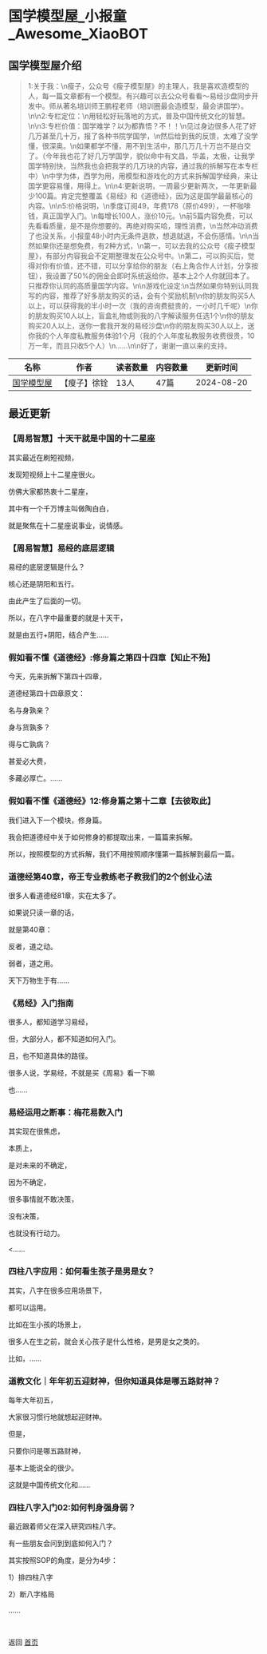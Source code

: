 # 国学模型屋_小报童_Awesome_XiaoBOT

## 国学模型屋介绍
> 1:关于我：\n瘦子，公众号《瘦子模型屋》的主理人，我是喜欢造模型的人，每一篇文章都有一个模型。有兴趣可以去公众号看看～易经沙盘同步开发中。师从著名培训师王鹏程老师（培训圈最会造模型，最会讲国学）。\n\n2:专栏定位：\n用轻松好玩落地的方式，普及中国传统文化的智慧。\n\n3:专栏价值：国学难学？以为都靠悟？不！！\n见过身边很多人花了好几万甚至几十万，报了各种书院学国学，\n然后给到我的反馈，太难了没学懂，很深奥。\n如果都学不懂，用不到生活中，那几万几十万岂不是白交了。（今年我也花了好几万学国学，貌似命中有文昌，华盖，太极，让我学国学特别快，当然我也会把我学的几万块的内容，通过我的拆解写在本专栏中）\n中学为体，西学为用，用模型和游戏化的方式来拆解国学经典，来让国学更容易懂，用得上。\n\n4:更新说明，一周最少更新两次，一年更新最少100篇。肯定完整覆盖《易经》和《道德经》，因为这是国学最最核心的内容。\n\n5:价格说明，\n季度订阅49，年费178（原价499），一杯咖啡钱，真正国学入门。\n每增长100人，涨价10元。\n前5篇内容免费，可以先看看质量，是不是你想要的。再绝对购买哈，理性消费，\n当然冲动消费了也没关系，小报童48小时内无条件退款，想退就退，不会伤感情。\n\n当然如果你还是想免费，有2种方式，\n第一，可以去我的公众号《瘦子模型屋》，有部分内容我会不定期整理发在公众号中。\n第二，可以购买后，觉得对你有价值，还不错，可以分享给你的朋友（右上角合作人计划，分享按钮），我设置了50%的佣金会即时系统返给你，基本上2个人你就回本了。只推荐你认同的高质量国学内容。\n\n游戏化设定:\n当然如果你特别认同我写的内容，推荐了好多朋友购买的话，会有个奖励机制\n你的朋友购买5人以上，可以获得我的半小时一次（我的咨询费挺贵的，一小时几千呢）\n你的朋友购买10人以上，盲盒礼物或则我的八字解读服务任选1个\n你的朋友购买20人以上，送你一套我开发的易经沙盘\n你的朋友购买30人以上，送你我的个人年度私教服务体验1个月（我的个人年度私教服务收费很贵，10万一年，而且只收5个人）\n……\n\n好了，谢谢一直以来的支持。  
  


|名称|作者|读者数量|内容数量|更新时间|
|---|---|---|---|---|
|[国学模型屋](https://xiaobot.net/p/1278?refer=9c3f1c95-a052-465a-9902-f6d75080262a)|【瘦子】徐铨|13人|47篇|2024-08-20|

## 最近更新
### 【周易智慧】十天干就是中国的十二星座

其实最近在刷短视频，

发现短视频上十二星座很火。

仿佛大家都热衷十二星座，

其中有一个千万博主叫做陶白白，

就是聚焦在十二星座说事业，说情感。

### 【周易智慧】易经的底层逻辑

易经的底层逻辑是什么？

核心还是阴阳和五行。

由此产生了后面的一切。

所以，在八字中最重要的就是十天干，

就是由五行+阴阳，结合产生......

### 假如看不懂《道德经》:修身篇之第四十四章【知止不殆】

今天，先来拆解下第四十四章，

道德经第四十四章原文：

名与身孰亲？

身与货孰多？

得与亡孰病？

甚爱必大费，

多藏必厚亡。......

### 假如看不懂《道德经》12:修身篇之第十二章【去彼取此】

我们进入下一个模块，修身篇。

我会把道德经中关于如何修身的都提取出来，一篇篇来拆解。

所以，按照模型的方式拆解，我们不用按照顺序懂第一篇拆解到最后一篇。

### 道德经第40章，帝王专业教练老子教我们的2个创业心法

很多人看道德经81章，实在太多了。

如果说只读一章的话，

就是第40章：

反者，道之动。

弱者，道之用。

天下万物生于有......

### 《易经》入门指南

很多人，都知道学习易经，

但，大部分人，都不知道如何入门。

且，也不知道具体的路径。

很多人说，学易经，不就是买《周易》看一下嘛

也......

### 易经运用之断事：梅花易数入门

其实现在很焦虑，

本质上，

是对未来的不确定，

因为不确定，

很多事情就不敢决策，

没有决策，

也就没有行动力。

<......

### 四柱八字应用：如何看生孩子是男是女？

其实，八字在很多应用场景下，

都可以运用。

比如在生小孩的场景上，

很多人在生之前，就会关心孩子是什么性格，是男是女之类的。

比如，......

### 道教文化｜年年初五迎财神，但你知道具体是哪五路财神？

每年大年初五，

大家很习惯行地就想起迎财神。

但是，

只要你问是哪五路财神，

基本上能说全的很少。

这就是中国传统文化和......

### 四柱八字入门02:如何判身强身弱？

最近跟着师父在深入研究四柱八字。

有一些朋友会问到到底如何入门？

其实按照SOP的角度，是分为4步：

1）排四柱八字

2）断八字格局

......


<a href="https://github.com/Reno9527/awesome-xiaobot" style="color: white; text-decoration: none;">awesome-xiaobot</a>

返回 [首页](../README.md)
